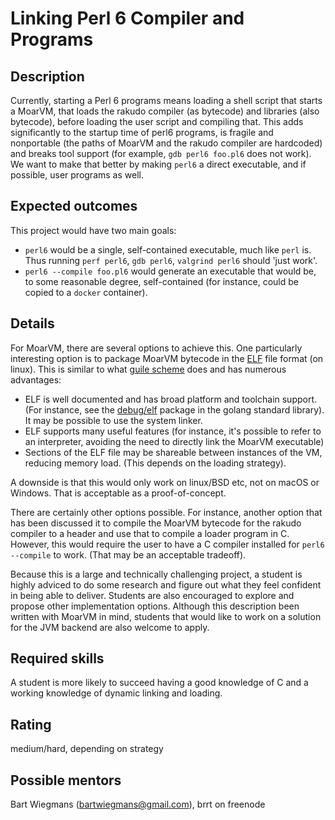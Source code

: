 Linking Perl 6 Compiler and Programs
==================================

Description
-----------

Currently, starting a Perl 6 programs means loading a shell script
that starts a MoarVM, that loads the rakudo compiler (as bytecode) and
libraries (also bytecode), before loading the user script and
compiling that. This adds significantly to the startup time of perl6
programs, is fragile and nonportable (the paths of MoarVM and the
rakudo compiler are hardcoded) and breaks tool support (for example,
`gdb perl6 foo.pl6` does not work). We want to make that better by
making `perl6` a direct executable, and if possible, user programs as
well.

Expected outcomes
-----------------

This project would have two main goals:

- `perl6` would be a single, self-contained executable, much like
  `perl` is. Thus running `perf perl6`, `gdb perl6`, `valgrind perl6`
  should 'just work'.
- `perl6 --compile foo.pl6` would generate an executable that would
  be, to some reasonable degree, self-contained (for instance, could
  be copied to a `docker` container).

Details
-------

For MoarVM, there are several options to achieve this. One
particularly interesting option is to package MoarVM bytecode in the
[ELF](https://en.wikipedia.org/wiki/Executable_and_Linkable_Format)
file format (on linux). This is similar to what
[guile scheme](https://wingolog.org/archives/2014/01/19/elf-in-guile)
does and has numerous advantages:

- ELF is well documented and has broad platform and toolchain
  support. (For instance, see the
  [debug/elf](https://golang.org/pkg/debug/elf/) package in the golang
  standard library). It may be possible to use the system linker.
- ELF supports many useful features (for instance, it's possible to
  refer to an interpreter, avoiding the need to directly link the
  MoarVM executable)
- Sections of the ELF file may be shareable between instances of the
  VM, reducing memory load. (This depends on the loading strategy).

A downside is that this would only work on linux/BSD etc, not on macOS
or Windows. That is acceptable as a proof-of-concept.

There are certainly other options possible. For instance, another
option that has been discussed it to compile the MoarVM bytecode for
the rakudo compiler to a header and use that to compile a loader
program in C. However, this would require the user to have a C
compiler installed for `perl6 --compile` to work. (That may be an
acceptable tradeoff).

Because this is a large and technically challenging project, a student
is highly adviced to do some research and figure out what they feel
confident in being able to deliver. Students are also encouraged to
explore and propose other implementation options. Although this
description been written with MoarVM in mind, students that would like
to work on a solution for the JVM backend are also welcome to apply.

Required skills
---------------

A student is more likely to succeed having a good knowledge of C and a
working knowledge of dynamic linking and loading.


Rating
------

medium/hard, depending on strategy

Possible mentors
----------------

Bart Wiegmans (bartwiegmans@gmail.com), brrt on freenode
